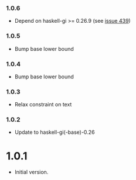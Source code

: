 ### 1.0.6

+ Depend on haskell-gi >= 0.26.9 (see [issue 439](https://github.com/haskell-gi/haskell-gi/issues/439))

### 1.0.5

+ Bump base lower bound

### 1.0.4

+ Bump base lower bound

### 1.0.3

+ Relax constraint on text

### 1.0.2

+ Update to haskell-gi(-base)-0.26

1.0.1
=====

* Initial version.
